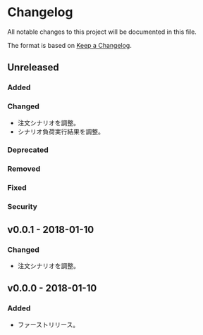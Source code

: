 # Changelog
All notable changes to this project will be documented in this file.

The format is based on [Keep a Changelog](http://keepachangelog.com/).

## Unreleased
### Added

### Changed
- 注文シナリオを調整。
- シナリオ負荷実行結果を調整。

### Deprecated

### Removed

### Fixed

### Security


## v0.0.1 - 2018-01-10
### Changed
- 注文シナリオを調整。

## v0.0.0 - 2018-01-10
### Added
- ファーストリリース。
